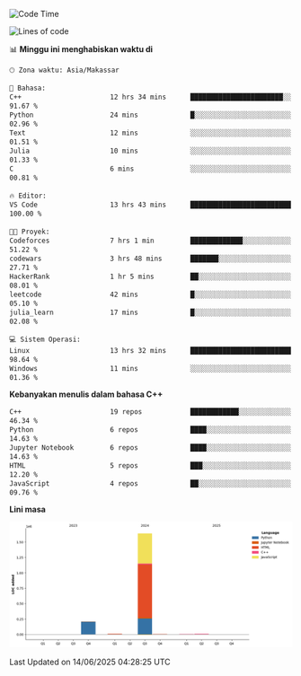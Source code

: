 <!--START_SECTION:waka-->
![Code Time](http://img.shields.io/badge/Code%20Time-275%20hrs%2044%20mins-blue)

![Lines of code](https://img.shields.io/badge/Sejak%20Hello%20World%20aku%20telah%20menulis-1.9%20million%20baris%20kode-blue)

📊 **Minggu ini menghabiskan waktu di** 

```text
🕑︎ Zona waktu: Asia/Makassar

💬 Bahasa: 
C++                      12 hrs 34 mins      ███████████████████████░░   91.67 % 
Python                   24 mins             █░░░░░░░░░░░░░░░░░░░░░░░░   02.96 % 
Text                     12 mins             ░░░░░░░░░░░░░░░░░░░░░░░░░   01.51 % 
Julia                    10 mins             ░░░░░░░░░░░░░░░░░░░░░░░░░   01.33 % 
C                        6 mins              ░░░░░░░░░░░░░░░░░░░░░░░░░   00.81 % 

🔥 Editor: 
VS Code                  13 hrs 43 mins      █████████████████████████   100.00 % 

🐱‍💻 Proyek: 
Codeforces               7 hrs 1 min         █████████████░░░░░░░░░░░░   51.22 % 
codewars                 3 hrs 48 mins       ███████░░░░░░░░░░░░░░░░░░   27.71 % 
HackerRank               1 hr 5 mins         ██░░░░░░░░░░░░░░░░░░░░░░░   08.01 % 
leetcode                 42 mins             █░░░░░░░░░░░░░░░░░░░░░░░░   05.10 % 
julia_learn              17 mins             █░░░░░░░░░░░░░░░░░░░░░░░░   02.08 % 

💻 Sistem Operasi: 
Linux                    13 hrs 32 mins      █████████████████████████   98.64 % 
Windows                  11 mins             ░░░░░░░░░░░░░░░░░░░░░░░░░   01.36 % 
```

**Kebanyakan menulis dalam bahasa C++** 

```text
C++                      19 repos            ████████████░░░░░░░░░░░░░   46.34 % 
Python                   6 repos             ████░░░░░░░░░░░░░░░░░░░░░   14.63 % 
Jupyter Notebook         6 repos             ████░░░░░░░░░░░░░░░░░░░░░   14.63 % 
HTML                     5 repos             ███░░░░░░░░░░░░░░░░░░░░░░   12.20 % 
JavaScript               4 repos             ██░░░░░░░░░░░░░░░░░░░░░░░   09.76 % 
```



**Lini masa**

![Lines of Code chart](https://raw.githubusercontent.com/yusuf601/yusuf601/main/assets/bar_graph.png)


 Last Updated on 14/06/2025 04:28:25 UTC
<!--END_SECTION:waka-->

